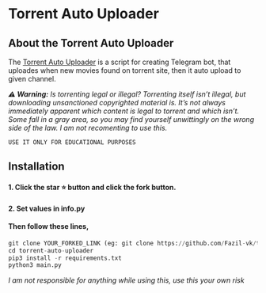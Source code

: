 
# Torrent Auto Uploader


## About the Torrent Auto Uploader

The [Torrent Auto Uploader](https://github.com/Fazil-vk/torrent-auto-uploader) is a script for creating Telegram bot, that uploades when new movies found on torrent site, then it auto upload to given channel.

_**⚠️ Warning:** Is torrenting legal or illegal? Torrenting itself isn’t illegal, but downloading unsanctioned copyrighted material is. It’s not always immediately apparent which content is legal to torrent and which isn’t. Some fall in a gray area, so you may find yourself unwittingly on the wrong side of the law. I am not recomenting to use this._


```
USE IT ONLY FOR EDUCATIONAL PURPOSES
```

## Installation
<h4>1. Click the star ⭐ button and click the fork button.</h4>
<h4>2. Set values in info.py</h4>
<h4>Then follow these lines,</h4>

```python
git clone YOUR_FORKED_LINK (eg: git clone https://github.com/Fazil-vk/torrent-auto-uploader)
cd torrent-auto-uploader
pip3 install -r requirements.txt
python3 main.py
```

*I am not responsible for anything while using this, use this your own risk*
